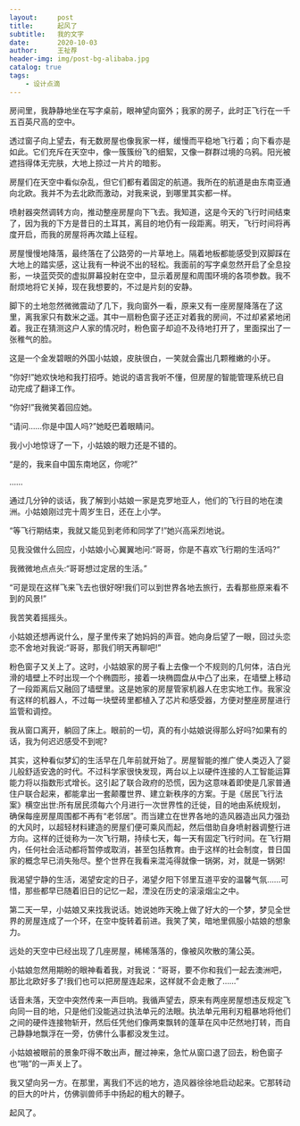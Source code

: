 ```yaml
---
layout:     post
title:      起风了
subtitle:   我的文字
date:       2020-10-03
author:     王祉荐
header-img: img/post-bg-alibaba.jpg
catalog: true
tags:
    - 设计点滴
---
```


  房间里，我静静地坐在写字桌前，眼神望向窗外；我家的房子，此时正飞行在一千五百英尺高的空中。

  透过窗子向上望去，有无数房屋也像我家一样，缓慢而平稳地飞行着；向下看亦是如此。它们充斥在天空中，像一簇簇纷飞的细絮，又像一群群过境的乌鸦。阳光被遮挡得体无完肤，大地上掠过一片片的暗影。

  房屋们在天空中看似杂乱，但它们都有着固定的航道。我所在的航道是由东南亚通向北欧。我并不为去北欧而激动，对我来说，到哪里其实都一样。

  喷射器突然调转方向，推动整座房屋向下飞去。我知道，这是今天的飞行时间结束了，因为我的下方是昔日的土耳其，离目的地仍有一段距离。明天，飞行时间将再度开启，而我的房屋将再次踏上征程。

  房屋慢慢地降落，最终落在了公路旁的一片草地上。隔着地板都能感受到双脚踩在大地上的踏实感，这让我有一种说不出的轻松。我面前的写字桌忽然开启了全息投影，一块蓝荧荧的虚拟屏幕投射在空中，显示着房屋和周围环境的各项参数。我不耐烦地将它关掉，现在我想要的，不过是片刻的安静。

  脚下的土地忽然微微震动了几下，我向窗外一看，原来又有一座房屋降落在了这里，离我家只有数米之遥。其中一扇粉色窗子还正对着我的房间，不过却紧紧地闭着。我正在猜测这户人家的情况时，粉色窗子却迫不及待地打开了，里面探出了一张稚气的脸。

  这是一个金发碧眼的外国小姑娘，皮肤很白，一笑就会露出几颗稚嫩的小牙。

  “你好!”她欢快地和我打招呼。她说的语言我听不懂，但房屋的智能管理系统已自动完成了翻译工作。

  “你好!”我微笑着回应她。

  “请问……你是中国人吗?”她眨巴着眼睛问。

  我小小地惊讶了一下，小姑娘的眼力还是不错的。

  “是的，我来自中国东南地区，你呢?”

  ……

  通过几分钟的谈话，我了解到小姑娘一家是克罗地亚人，他们的飞行目的地在澳洲。小姑娘刚过完十周岁生日，还在上小学。

  “等飞行期结束，我就又能见到老师和同学了!”她兴高采烈地说。

  见我没做什么回应，小姑娘小心翼翼地问:“哥哥，你是不喜欢飞行期的生活吗?”

  我微微地点点头:“哥哥想过定居的生活。”

  “可是现在这样飞来飞去也很好呀!我们可以到世界各地去旅行，去看那些原来看不到的风景!”

  我苦笑着摇摇头。

  小姑娘还想再说什么，屋子里传来了她妈妈的声音。她向身后望了一眼，回过头恋恋不舍地对我说:“哥哥，那我们明天再聊吧!”

  粉色窗子又关上了。这时，小姑娘家的房子看上去像一个不规则的几何体，洁白光滑的墙壁上不时出现一个个椭圆形，接着一块椭圆盘从中凸了出来，在墙壁上移动了一段距离后又融回了墙壁里。这是她家的房屋管家机器人在忠实地工作。我家没有这样的机器人，不过每一块壁砖里都植入了芯片和感受器，方便对整座房屋进行监管和调控。

  我从窗口离开，躺回了床上。眼前的一切，真的有小姑娘说得那么好吗?如果有的话，我为何迟迟感受不到呢?

  其实，这种看似梦幻的生活早在几年前就开始了。房屋智能的推广使人类迈入了婴儿般舒适安逸的时代。不过科学家很快发现，两台以上以硬件连接的人工智能运算能力将以指数形式增长。这引起了联合政府的恐慌，因为这意味着即使是几家普通住户联合起来，都能拿出一套颠覆世界、建立新秩序的方案。于是《居民飞行法案》横空出世:所有居民须每六个月进行一次世界性的迁徙，目的地由系统规划，确保每座房屋周围都不再有“老邻居”。而当建立在世界各地的造风器造出风力强劲的大风时，以超轻材料建造的房屋们便可乘风而起，然后借助自身喷射器调整行进方向。这样的迁徙称为一次飞行期，持续七天，每一天有固定飞行时间。在飞行期内，任何社会活动都将暂停或取消，甚至包括教育。由于这样的社会制度，昔日国家的概念早已消失殆尽。整个世界在我看来混沌得就像一锅粥，对，就是一锅粥!

  我渴望宁静的生活，渴望安定的日子，渴望夕阳下邻里互道平安的温馨气氛……可惜，那些都早已随着旧日的记忆一起，湮没在历史的滚滚烟尘之中。

  第二天一早，小姑娘又来找我说话。她说她昨天晚上做了好大的一个梦，梦见全世界的房屋连成了一个环，在空中旋转着前进。我笑了笑，暗地里佩服小姑娘的想象力。

  远处的天空中已经出现了几座房屋，稀稀落落的，像被风吹散的蒲公英。

  小姑娘忽然用期盼的眼神看着我，对我说：“哥哥，要不你和我们一起去澳洲吧，那比北欧好多了!我们也可以把房屋连起来，这样就不会走散了……”

  话音未落，天空中突然传来一声巨响。我循声望去，原来有两座房屋想违反规定飞向同一目的地，只是他们没能逃过执法单元的法眼。执法单元用利刃粗暴地将他们之间的硬件连接物斩开，然后任凭他们像两束飘转的蓬草在风中茫然地打转，而自己静静地飘浮在一旁，仿佛什么事都没发生过。

  小姑娘被眼前的景象吓得不敢出声，醒过神来，急忙从窗口退了回去，粉色窗子也“啪”的一声关上了。

  我又望向另一方。在那里，离我们不远的地方，造风器徐徐地启动起来。它那转动的巨大的叶片，仿佛驯兽师手中扬起的粗大的鞭子。

  起风了。

